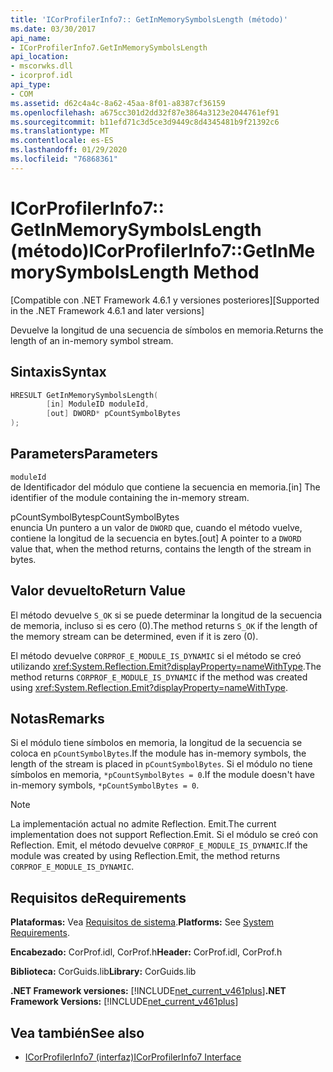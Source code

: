 ```yaml
---
title: 'ICorProfilerInfo7:: GetInMemorySymbolsLength (método)'
ms.date: 03/30/2017
api_name:
- ICorProfilerInfo7.GetInMemorySymbolsLength
api_location:
- mscorwks.dll
- icorprof.idl
api_type:
- COM
ms.assetid: d62c4a4c-8a62-45aa-8f01-a8387cf36159
ms.openlocfilehash: a675cc301d2dd32f87e3864a3123e2044761ef91
ms.sourcegitcommit: b11efd71c3d5ce3d9449c8d4345481b9f21392c6
ms.translationtype: MT
ms.contentlocale: es-ES
ms.lasthandoff: 01/29/2020
ms.locfileid: "76868361"
---
```

# <a name="icorprofilerinfo7getinmemorysymbolslength-method"></a><span data-ttu-id="ad58d-102">ICorProfilerInfo7:: GetInMemorySymbolsLength (método)</span><span class="sxs-lookup"><span data-stu-id="ad58d-102">ICorProfilerInfo7::GetInMemorySymbolsLength Method</span></span>
<span data-ttu-id="ad58d-103">[Compatible con .NET Framework 4.6.1 y versiones posteriores]</span><span class="sxs-lookup"><span data-stu-id="ad58d-103">[Supported in the .NET Framework 4.6.1 and later versions]</span></span>  
  
 <span data-ttu-id="ad58d-104">Devuelve la longitud de una secuencia de símbolos en memoria.</span><span class="sxs-lookup"><span data-stu-id="ad58d-104">Returns the length of an in-memory symbol stream.</span></span>  
  
## <a name="syntax"></a><span data-ttu-id="ad58d-105">Sintaxis</span><span class="sxs-lookup"><span data-stu-id="ad58d-105">Syntax</span></span>  
  
```cpp  
HRESULT GetInMemorySymbolsLength(  
        [in] ModuleID moduleId,  
        [out] DWORD* pCountSymbolBytes  
);  
```  
  
## <a name="parameters"></a><span data-ttu-id="ad58d-106">Parameters</span><span class="sxs-lookup"><span data-stu-id="ad58d-106">Parameters</span></span>  
 `moduleId`  
 <span data-ttu-id="ad58d-107">de Identificador del módulo que contiene la secuencia en memoria.</span><span class="sxs-lookup"><span data-stu-id="ad58d-107">[in] The identifier of the module containing the in-memory stream.</span></span>  
  
 <span data-ttu-id="ad58d-108">pCountSymbolBytes</span><span class="sxs-lookup"><span data-stu-id="ad58d-108">pCountSymbolBytes</span></span>  
 <span data-ttu-id="ad58d-109">enuncia Un puntero a un valor de `DWORD` que, cuando el método vuelve, contiene la longitud de la secuencia en bytes.</span><span class="sxs-lookup"><span data-stu-id="ad58d-109">[out] A pointer to a `DWORD` value that, when the method returns, contains the length of the stream in bytes.</span></span>  
  
## <a name="return-value"></a><span data-ttu-id="ad58d-110">Valor devuelto</span><span class="sxs-lookup"><span data-stu-id="ad58d-110">Return Value</span></span>  
 <span data-ttu-id="ad58d-111">El método devuelve `S_OK` si se puede determinar la longitud de la secuencia de memoria, incluso si es cero (0).</span><span class="sxs-lookup"><span data-stu-id="ad58d-111">The method returns `S_OK` if the length of the memory stream can be determined, even if it is zero (0).</span></span>  
  
 <span data-ttu-id="ad58d-112">El método devuelve `CORPROF_E_MODULE_IS_DYNAMIC` si el método se creó utilizando <xref:System.Reflection.Emit?displayProperty=nameWithType>.</span><span class="sxs-lookup"><span data-stu-id="ad58d-112">The method returns `CORPROF_E_MODULE_IS_DYNAMIC` if the method was created using <xref:System.Reflection.Emit?displayProperty=nameWithType>.</span></span>  
  
## <a name="remarks"></a><span data-ttu-id="ad58d-113">Notas</span><span class="sxs-lookup"><span data-stu-id="ad58d-113">Remarks</span></span>  
 <span data-ttu-id="ad58d-114">Si el módulo tiene símbolos en memoria, la longitud de la secuencia se coloca en `pCountSymbolBytes`.</span><span class="sxs-lookup"><span data-stu-id="ad58d-114">If the module has in-memory symbols, the length of the stream is placed in `pCountSymbolBytes`.</span></span> <span data-ttu-id="ad58d-115">Si el módulo no tiene símbolos en memoria, `*pCountSymbolBytes = 0`.</span><span class="sxs-lookup"><span data-stu-id="ad58d-115">If the module doesn't have in-memory     symbols, `*pCountSymbolBytes = 0`.</span></span>  
  
> [!NOTE]
> <span data-ttu-id="ad58d-116">La implementación actual no admite Reflection. Emit.</span><span class="sxs-lookup"><span data-stu-id="ad58d-116">The current implementation does not support Reflection.Emit.</span></span> <span data-ttu-id="ad58d-117">Si el módulo se creó con Reflection. Emit, el método devuelve `CORPROF_E_MODULE_IS_DYNAMIC`.</span><span class="sxs-lookup"><span data-stu-id="ad58d-117">If the module was created by using Reflection.Emit, the method returns `CORPROF_E_MODULE_IS_DYNAMIC`.</span></span>  
  
## <a name="requirements"></a><span data-ttu-id="ad58d-118">Requisitos de</span><span class="sxs-lookup"><span data-stu-id="ad58d-118">Requirements</span></span>  
 <span data-ttu-id="ad58d-119">**Plataformas:** Vea [Requisitos de sistema](../../../../docs/framework/get-started/system-requirements.md).</span><span class="sxs-lookup"><span data-stu-id="ad58d-119">**Platforms:** See [System Requirements](../../../../docs/framework/get-started/system-requirements.md).</span></span>  
  
 <span data-ttu-id="ad58d-120">**Encabezado:** CorProf.idl, CorProf.h</span><span class="sxs-lookup"><span data-stu-id="ad58d-120">**Header:** CorProf.idl, CorProf.h</span></span>  
  
 <span data-ttu-id="ad58d-121">**Biblioteca:** CorGuids.lib</span><span class="sxs-lookup"><span data-stu-id="ad58d-121">**Library:** CorGuids.lib</span></span>  
  
 <span data-ttu-id="ad58d-122">**.NET Framework versiones:** [!INCLUDE[net_current_v461plus](../../../../includes/net-current-v461plus-md.md)]</span><span class="sxs-lookup"><span data-stu-id="ad58d-122">**.NET Framework Versions:** [!INCLUDE[net_current_v461plus](../../../../includes/net-current-v461plus-md.md)]</span></span>  
  
## <a name="see-also"></a><span data-ttu-id="ad58d-123">Vea también</span><span class="sxs-lookup"><span data-stu-id="ad58d-123">See also</span></span>

- [<span data-ttu-id="ad58d-124">ICorProfilerInfo7 (interfaz)</span><span class="sxs-lookup"><span data-stu-id="ad58d-124">ICorProfilerInfo7 Interface</span></span>](icorprofilerinfo7-interface.md)
